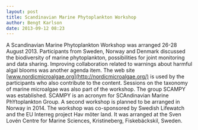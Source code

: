 ```yaml
---
layout: post
title: Scandinavian Marine Phytoplankton Workshop
author: Bengt Karlson
date: 2013-09-12 08:23
---
```


A Scandinavian Marine Phytoplankton Workshop was arranged 26-28 August 2013. Participants from Sweden, Norway and Denmark discussed the biodiversity of marine phytoplankton, possibilities for joint monitoring and data sharing. Improving collaboration related to warnings about harmful algal blooms was another agenda item. The web site [www.nordicmicroalgae.org](http://nordicmicroalgae.org/) is used by the participants who also contribute to the content. Sessions on the taxonomy of marine microalgae was also part of the workshop. The group SCAMPY was established. SCAMPY is an acronym for SCAndinavian Marine PhYtoplankton Group. A second workshop is planned to be arranged in Norway in 2014. The workshop was co-sponsored by Swedish Lifewatch and the EU Interreg project Hav möter land. It was arranged at the Sven Lovén Centre for Marine Sciences, Kristineberg, Fiskebäckskil, Sweden.